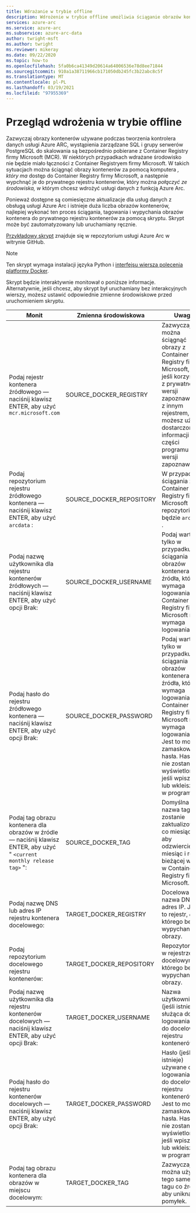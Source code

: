```yaml
---
title: Wdrażanie w trybie offline
description: Wdrożenie w trybie offline umożliwia ściąganie obrazów kontenerów z prywatnego rejestru kontenerów zamiast ściągania z Container Registry firmy Microsoft.
services: azure-arc
ms.service: azure-arc
ms.subservice: azure-arc-data
author: twright-msft
ms.author: twright
ms.reviewer: mikeray
ms.date: 09/22/2020
ms.topic: how-to
ms.openlocfilehash: 5fa0b6ca41349d20614a64006536e78d8ee71844
ms.sourcegitcommit: 910a1a38711966cb171050db245fc3b22abc8c5f
ms.translationtype: MT
ms.contentlocale: pl-PL
ms.lasthandoff: 03/19/2021
ms.locfileid: "97955369"
---
```

# <a name="offline-deployment-overview"></a>Przegląd wdrożenia w trybie offline

Zazwyczaj obrazy kontenerów używane podczas tworzenia kontrolera danych usługi Azure ARC, wystąpienia zarządzane SQL i grupy serwerów PostgreSQL do skalowania są bezpośrednio pobierane z Container Registry firmy Microsoft (MCR). W niektórych przypadkach wdrażane środowisko nie będzie miało łączności z Container Registryem firmy Microsoft.  W takich sytuacjach można ściągnąć obrazy kontenerów za pomocą komputera _, który ma_ dostęp do Container Registry firmy Microsoft, a następnie wypchnąć je do prywatnego rejestru kontenerów, który można _połączyć ze środowiska, w_ którym chcesz wdrożyć usługi danych z funkcją Azure Arc.

Ponieważ dostępne są comiesięczne aktualizacje dla usług danych z obsługą usługi Azure Arc i istnieje duża liczba obrazów kontenerów, najlepiej wykonać ten proces ściągania, tagowania i wypychania obrazów kontenera do prywatnego rejestru kontenerów za pomocą skryptu.  Skrypt może być zautomatyzowany lub uruchamiany ręcznie.

[Przykładowy skrypt](https://raw.githubusercontent.com/microsoft/azure_arc/main/arc_data_services/deploy/scripts/pull-and-push-arc-data-services-images-to-private-registry.py) znajduje się w repozytorium usługi Azure Arc w witrynie GitHub.

> [!NOTE]
> Ten skrypt wymaga instalacji języka Python i [interfejsu wiersza polecenia platformy Docker](https://docs.docker.com/install/).

Skrypt będzie interaktywnie monitował o poniższe informacje.  Alternatywnie, jeśli chcesz, aby skrypt był uruchamiany bez interakcyjnych wierszy, możesz ustawić odpowiednie zmienne środowiskowe przed uruchomieniem skryptu.

|Monit|Zmienna środowiskowa|Uwagi|
|---|---|---|
|Podaj rejestr kontenera źródłowego — naciśnij klawisz ENTER, aby użyć `mcr.microsoft.com`|SOURCE_DOCKER_REGISTRY|Zazwyczaj można ściągnąć obrazy z Container Registry firmy Microsoft, ale jeśli korzystasz z prywatnej wersji zapoznawczej z innym rejestrem, możesz użyć dostarczonych informacji jako części programu w wersji zapoznawczej.|
|Podaj repozytorium rejestru źródłowego kontenera — naciśnij klawisz ENTER, aby użyć `arcdata` :|SOURCE_DOCKER_REPOSITORY|W przypadku ściągania z Container Registry firmy Microsoft repozytorium będzie `arcdata` .|
|Podaj nazwę użytkownika dla rejestru kontenerów źródłowych — naciśnij klawisz ENTER, aby użyć opcji Brak:|SOURCE_DOCKER_USERNAME|Podaj wartość tylko w przypadku ściągania obrazów kontenera ze źródła, które wymaga logowania.  Container Registry firmy Microsoft nie wymaga logowania.|
|Podaj hasło do rejestru źródłowego kontenera — naciśnij klawisz ENTER, aby użyć opcji Brak:|SOURCE_DOCKER_PASSWORD|Podaj wartość tylko w przypadku ściągania obrazów kontenera ze źródła, które wymaga logowania.  Container Registry firmy Microsoft nie wymaga logowania. Jest to monit o zamaskowanie hasła.  Hasło nie zostanie wyświetlone, jeśli wpiszesz lub wkleisz je w programie.|
|Podaj tag obrazu kontenera dla obrazów w źródle — naciśnij klawisz ENTER, aby użyć " `<current monthly release tag>` ":|SOURCE_DOCKER_TAG|Domyślna nazwa tagu zostanie zaktualizowana co miesiąc, aby odzwierciedlić miesiąc i rok bieżącej wersji w Container Registry firmy Microsoft.|
|Podaj nazwę DNS lub adres IP rejestru kontenera docelowego:|TARGET_DOCKER_REGISTRY|Docelowa nazwa DNS lub adres IP.  Jest to rejestr, _do_ którego będą wypychane obrazy.|
|Podaj repozytorium docelowego rejestru kontenerów:|TARGET_DOCKER_REPOSITORY|Repozytorium w rejestrze docelowym, do którego będą wypychane obrazy.|
|Podaj nazwę użytkownika dla rejestru kontenerów docelowych — naciśnij klawisz ENTER, aby użyć opcji Brak:|TARGET_DOCKER_USERNAME|Nazwa użytkownika (jeśli istnieje) służąca do logowania się do docelowego rejestru kontenerów.|
|Podaj hasło do rejestru kontenerów docelowych — naciśnij klawisz ENTER, aby użyć opcji Brak:|TARGET_DOCKER_PASSWORD|Hasło (jeśli istnieje) używane do logowania się do docelowego rejestru kontenerów. Jest to monit o zamaskowanie hasła.  Hasło nie zostanie wyświetlone, jeśli wpiszesz lub wkleisz je w programie.|
|Podaj tag obrazu kontenera dla obrazów w miejscu docelowym:|TARGET_DOCKER_TAG|Zazwyczaj można użyć tego samego tagu co źródło, aby uniknąć pomyłek.|